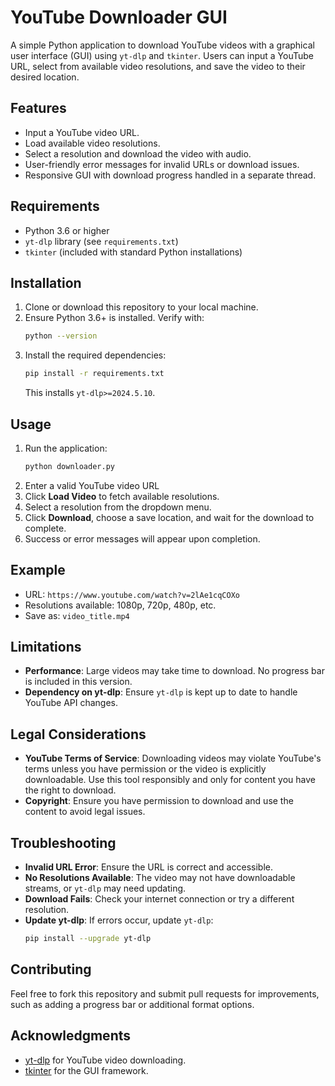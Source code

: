 # YouTube Downloader GUI

A simple Python application to download YouTube videos with a graphical user interface (GUI) using `yt-dlp` and `tkinter`. Users can input a YouTube URL, select from available video resolutions, and save the video to their desired location.

## Features
- Input a YouTube video URL.
- Load available video resolutions.
- Select a resolution and download the video with audio.
- User-friendly error messages for invalid URLs or download issues.
- Responsive GUI with download progress handled in a separate thread.

## Requirements
- Python 3.6 or higher
- `yt-dlp` library (see `requirements.txt`)
- `tkinter` (included with standard Python installations)

## Installation
1. Clone or download this repository to your local machine.
2. Ensure Python 3.6+ is installed. Verify with:
   ```bash
   python --version
   ```
3. Install the required dependencies:
   ```bash
   pip install -r requirements.txt
   ```
   This installs `yt-dlp>=2024.5.10`.

## Usage
1. Run the application:
   ```bash
   python downloader.py
   ```
2. Enter a valid YouTube video URL
3. Click **Load Video** to fetch available resolutions.
4. Select a resolution from the dropdown menu.
5. Click **Download**, choose a save location, and wait for the download to complete.
6. Success or error messages will appear upon completion.

## Example
- URL: `https://www.youtube.com/watch?v=2lAe1cqCOXo`
- Resolutions available: 1080p, 720p, 480p, etc.
- Save as: `video_title.mp4`

## Limitations
- **Performance**: Large videos may take time to download. No progress bar is included in this version.
- **Dependency on yt-dlp**: Ensure `yt-dlp` is kept up to date to handle YouTube API changes.

## Legal Considerations
- **YouTube Terms of Service**: Downloading videos may violate YouTube's terms unless you have permission or the video is explicitly downloadable. Use this tool responsibly and only for content you have the right to download.
- **Copyright**: Ensure you have permission to download and use the content to avoid legal issues.

## Troubleshooting
- **Invalid URL Error**: Ensure the URL is correct and accessible.
- **No Resolutions Available**: The video may not have downloadable streams, or `yt-dlp` may need updating.
- **Download Fails**: Check your internet connection or try a different resolution.
- **Update yt-dlp**: If errors occur, update `yt-dlp`:
  ```bash
  pip install --upgrade yt-dlp
  ```

## Contributing
Feel free to fork this repository and submit pull requests for improvements, such as adding a progress bar or additional format options.

## Acknowledgments
- [yt-dlp](https://github.com/yt-dlp/yt-dlp) for YouTube video downloading.
- [tkinter](https://docs.python.org/3/library/tkinter.html) for the GUI framework.
